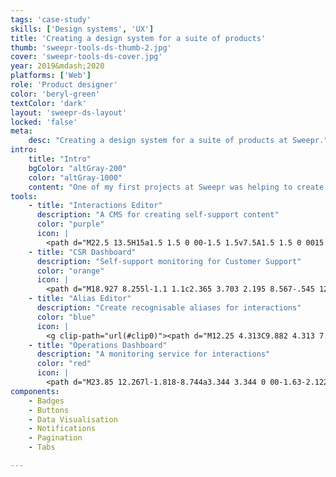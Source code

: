 ```yaml
---
tags: 'case-study'
skills: ['Design systems', 'UX']
title: 'Creating a design system for a suite of products'
thumb: 'sweepr-tools-ds-thumb-2.jpg'
cover: 'sweepr-tools-ds-cover.jpg'
year: 2019&mdash;2020
platforms: ['Web']
role: 'Product designer'
color: 'beryl-green'
textColor: 'dark'
layout: 'sweepr-ds-layout'
locked: 'false'
meta:
    desc: "Creating a design system for a suite of products at Sweepr."
intro:
    title: "Intro"
    bgColor: "altGray-200"
    color: "altGray-1000"
    content: "One of my first projects at Sweepr was helping to create a design system to align our suite of web apps."
tools:
    - title: "Interactions Editor"
      description: "A CMS for creating self-support content"
      color: "purple"
      icon: |
        <path d="M22.5 13.5H15a1.5 1.5 0 00-1.5 1.5v7.5A1.5 1.5 0 0015 24h7.5a1.5 1.5 0 001.5-1.5V15a1.5 1.5 0 00-1.5-1.5zm0 9H15V15h7.5v7.5zM6 12a6 6 0 100 12 6 6 0 000-12zm0 10.5A4.505 4.505 0 011.5 18c0-2.482 2.019-4.5 4.5-4.5 2.482 0 4.5 2.018 4.5 4.5 0 2.481-2.018 4.5-4.5 4.5zM23.765 9.428L18.753.858A1.724 1.724 0 0017.25 0c-.584 0-1.17.286-1.503.857l-5.012 8.571C10.067 10.571 10.902 12 12.24 12H22.26c1.337 0 2.172-1.429 1.504-2.572zm-1.294.956a.225.225 0 01-.21.116H12.24a.225.225 0 01-.21-.116.18.18 0 01.001-.198l5.011-8.572a.225.225 0 01.209-.114c.094 0 .164.038.209.114l5.011 8.572c.017.03.058.099 0 .198z" fill="currentColor"/>
    - title: "CSR Dashboard"
      description: "Self-support monitoring for Customer Support"
      color: "orange"
      icon: |
        <path d="M18.927 8.255l-1.1 1.1c2.365 3.703 2.195 8.567-.545 12.086l-5.77-5.77-1.061 1.06 7.16 7.16a.375.375 0 00.53 0l.53-.53a.375.375 0 000-.531l-.317-.317a12.007 12.007 0 00.573-14.258zM7.27 13.55l1.06-1.061-5.77-5.77c3.519-2.74 8.383-2.91 12.085-.545l1.1-1.1a12.006 12.006 0 00-14.257.572l-.317-.317a.375.375 0 00-.53 0l-.531.53a.374.374 0 000 .531l7.16 7.16zM23.267 0a.752.752 0 00-.147.015L17.092 1.22a.736.736 0 00-.376 1.242l1.88 1.88-11.829 11.83-2.514-1.123a.963.963 0 00-.986.233L.283 18.267a.964.964 0 00.377 1.595l2.609.87.87 2.608a.96.96 0 001.595.377l2.984-2.985a.963.963 0 00.233-.986l-1.123-2.513 11.83-11.83 1.881 1.88a.734.734 0 001.241-.376L23.985.88a.736.736 0 00-.718-.88zM5.287 22.043l-.596-1.785-.237-.712-.712-.237-1.785-.596 2.106-2.106 2.301 1.028 1.028 2.301-2.106 2.107zm16.302-16.83l-2.802-2.802 3.503-.7-.7 3.502z" fill="currentColor"/>
    - title: "Alias Editor"
      description: "Create recognisable aliases for interactions"
      color: "blue"
      icon: |
        <g clip-path="url(#clip0)"><path d="M12.25 4.313C9.882 4.313 7.953 6.415 7.953 9c0 1.758 1.31 3.188 2.922 3.188.663 0 1.203.588 1.203 1.312 0 .724-.54 1.313-1.203 1.313h-.86c-.284 0-.515.252-.515.562v.75c0 .31.231.563.516.563h.859c1.611 0 2.922-1.43 2.922-3.188 0-1.758-1.31-3.188-2.922-3.188-.663 0-1.203-.588-1.203-1.312 0-1.55 1.156-2.813 2.578-2.813S14.828 7.45 14.828 9v.938c0 .31.231.562.516.562h.687c.285 0 .516-.253.516-.563V9c0-2.585-1.929-4.688-4.297-4.688zm0-4.313C7.694 0 4 4.03 4 9v8.25C4 20.978 6.77 24 10.188 24c3.417 0 6.187-3.022 6.187-6.75v-.464C18.838 15.229 20.5 12.329 20.5 9c0-4.97-3.694-9-8.25-9zm3.091 14.84l-1.028.65v1.76c0 2.482-1.85 4.5-4.126 4.5-2.274 0-4.124-2.018-4.124-4.5V9c0-3.722 2.775-6.75 6.187-6.75 3.412 0 6.188 3.028 6.188 6.75 0 2.395-1.187 4.632-3.097 5.84z" fill="currentColor"/></g><defs><clipPath id="clip0"><path fill="#fff" transform="translate(4)" d="M0 0h16.5v24H0z"/></clipPath></defs>
    - title: "Operations Dashboard"
      description: "A monitoring service for interactions"
      color: "red"
      icon: |
        <path d="M23.85 12.267l-1.818-8.744a3.344 3.344 0 00-1.63-2.122 3.337 3.337 0 00-2.66-.24l-.951.318a.333.333 0 00-.211.421l.21.633c.059.174.248.269.422.21l.845-.282c.547-.182 1.157-.178 1.667.09.512.269.872.727 1.012 1.287l1.268 5.869c-.99-.85-2.262-1.383-3.67-1.383-2.787 0-5.092 2.015-5.566 4.666h-1.535c-.474-2.65-2.78-4.666-5.566-4.666-1.408 0-2.68.532-3.671 1.382l1.269-5.868c.14-.56.5-1.019 1.012-1.288.51-.268 1.12-.271 1.666-.089l.845.282a.333.333 0 00.422-.21l.21-.633a.333.333 0 00-.21-.422l-.952-.317a3.337 3.337 0 00-2.66.24 3.347 3.347 0 00-1.63 2.122L.15 12.267a7.188 7.188 0 00-.15 1.39v.333a5.667 5.667 0 005.667 5.667c3.015 0 5.457-2.362 5.633-5.333h1.4c.176 2.971 2.618 5.333 5.633 5.333A5.667 5.667 0 0024 13.99v-.333a7.158 7.158 0 00-.15-1.39zM5.667 18.324a4.338 4.338 0 01-4.334-4.334 4.338 4.338 0 014.334-4.333A4.338 4.338 0 0110 13.99a4.338 4.338 0 01-4.333 4.334zm12.667 0A4.338 4.338 0 0114 13.99a4.338 4.338 0 014.334-4.333 4.338 4.338 0 014.333 4.333 4.338 4.338 0 01-4.333 4.334z" fill="currentColor"/>
components:
    - Badges
    - Buttons
    - Data Visualisation
    - Notifications
    - Pagination
    - Tabs

---
```

